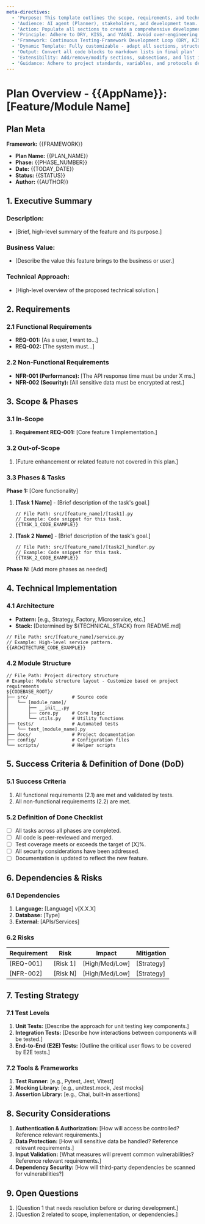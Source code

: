 ```yaml
---
meta-directives:
  - 'Purpose: This template outlines the scope, requirements, and technical approach for a new feature or module.'
  - 'Audience: AI agent (Planner), stakeholders, and development team.'
  - 'Action: Populate all sections to create a comprehensive development plan.'
  - 'Principle: Adhere to DRY, KISS, and YAGNI. Avoid over-engineering.'
  - 'Framework: Continuous Testing-Framework Development Loop (DRY, KISS, YAGNI)'
  - 'Dynamic Template: Fully customizable - adapt all sections, structures, and examples to your specific project needs'
  - 'Output: Convert all code blocks to markdown lists in final plan'
  - 'Extensibility: Add/remove/modify sections, subsections, and list items as needed - this template is your starting point, not a rigid structure'
  - 'Guidance: Adhere to project standards, variables, and protocols defined in ../../README.md'
---
```

# Plan Overview - {{AppName}}: [Feature/Module Name]

## Plan Meta

 **Framework:** {{FRAMEWORK}}

- **Plan Name:** {{PLAN_NAME}}
- **Phase:** {{PHASE_NUMBER}}
- **Date:** {{TODAY_DATE}}
- **Status:** {{STATUS}}
- **Author:** {{AUTHOR}}

## 1. Executive Summary

### **Description:**

- [Brief, high-level summary of the feature and its purpose.] <!-- Add items as needed -->

### **Business Value:**

- [Describe the value this feature brings to the business or user.] <!-- Add items as needed -->

### **Technical Approach:**

- [High-level overview of the proposed technical solution.] <!-- Add items as needed -->

## 2. Requirements

### 2.1 Functional Requirements

- **REQ-001:** [As a user, I want to...]
- **REQ-002:** [The system must...]

### 2.2 Non-Functional Requirements

- **NFR-001 (Performance):** [The API response time must be under X ms.]
- **NFR-002 (Security):** [All sensitive data must be encrypted at rest.]

## 3. Scope & Phases

### 3.1 In-Scope

1. **Requirement REQ-001:** [Core feature 1 implementation.] <!-- Map features to requirements -->

### 3.2 Out-of-Scope

1. [Future enhancement or related feature not covered in this plan.]

### 3.3 Phases & Tasks

<!-- Define a logical sequence of tasks, grouped by phases if necessary. -->
**Phase 1:** [Core functionality]

1. **[Task 1 Name]** - [Brief description of the task's goal.]

    ```{{LANGUAGE}}
    // File Path: src/[feature_name]/[task1].py
    // Example: Code snippet for this task.
    {{TASK_1_CODE_EXAMPLE}}
    ```

2. **[Task 2 Name]** - [Brief description of the task's goal.]

    ```{{LANGUAGE}}
    // File Path: src/[feature_name]/[task2]_handler.py
    // Example: Code snippet for this task.
    {{TASK_2_CODE_EXAMPLE}}
    ```

<!-- Add more tasks as needed (n) - each with its own code snippet example -->

**Phase N:** [Add more phases as needed] <!-- Add more phases with tasks as needed -->

## 4. Technical Implementation

### 4.1 Architecture

- **Pattern:** [e.g., Strategy, Factory, Microservice, etc.]
- **Stack:** [Determined by ${TECHNICAL_STACK} from README.md]
<!-- Follow the project guidelines from `${WORKSPACE_ROOT}/README.md` -->
```{{LANGUAGE}}
// File Path: src/[feature_name]/service.py
// Example: High-level service pattern.
{{ARCHITECTURE_CODE_EXAMPLE}}
```

### 4.2 Module Structure
<!-- Follow the project structure from `${WORKSPACE_ROOT}/README.md` -->
```plaintext
// File Path: Project directory structure
# Example: Module structure layout - Customize based on project requirements
${CODEBASE_ROOT}/
├── src/                # Source code
│   └── [module_name]/
│       ├── __init__.py
│       ├── core.py     # Core logic
│       └── utils.py    # Utility functions
├── tests/              # Automated tests
│   └── test_[module_name].py
├── docs/               # Project documentation
├── config/             # Configuration files
└── scripts/            # Helper scripts
```

## 5. Success Criteria & Definition of Done (DoD)

### 5.1 Success Criteria

1. All functional requirements (2.1) are met and validated by tests.
2. All non-functional requirements (2.2) are met.

### 5.2 Definition of Done Checklist

- [ ] All tasks across all phases are completed.
- [ ] All code is peer-reviewed and merged.
- [ ] Test coverage meets or exceeds the target of [X]%.
- [ ] All security considerations have been addressed.
- [ ] Documentation is updated to reflect the new feature.

## 6. Dependencies & Risks

### 6.1 Dependencies

1. **Language:** [Language] v[X.X.X] <!-- Add more frameworks as needed (n) -->
2. **Database:** [Type] <!-- Add more databases/storage as needed (n) -->
3. **External:** [APIs/Services] <!-- Add more external dependencies as needed (n) -->
<!-- Add more dependency categories as needed: Authentication, Caching, Message Queues, File Storage, etc. -->

### 6.2 Risks
<!-- Add items 2, 3, 4, etc. as needed (n) -->
| Requirement | Risk | Impact | Mitigation |
|-------------|------|--------|------------|
| [REQ-001]   | [Risk 1] | [High/Med/Low] | [Strategy] |
| [NFR-002]   | [Risk N] | [High/Med/Low] | [Strategy] |

## 7. Testing Strategy

### 7.1 Test Levels
<!-- Follow the Testing/Linting Strategy from `${WORKSPACE_ROOT}/README.md` -->
1. **Unit Tests:** [Describe the approach for unit testing key components.]
2. **Integration Tests:** [Describe how interactions between components will be tested.]
3. **End-to-End (E2E) Tests:** [Outline the critical user flows to be covered by E2E tests.]

### 7.2 Tools & Frameworks

1. **Test Runner:** [e.g., Pytest, Jest, Vitest]
2. **Mocking Library:** [e.g., unittest.mock, Jest mocks]
3. **Assertion Library:** [e.g., Chai, built-in assertions]

## 8. Security Considerations

1. **Authentication & Authorization:** [How will access be controlled? Reference relevant requirements.]
2. **Data Protection:** [How will sensitive data be handled? Reference relevant requirements.]
3. **Input Validation:** [What measures will prevent common vulnerabilities? Reference relevant requirements.]
4. **Dependency Security:** [How will third-party dependencies be scanned for vulnerabilities?]

## 9. Open Questions

1. [Question 1 that needs resolution before or during development.] <!-- Add items 2, 3, etc. as needed (n) -->
2. [Question 2 related to scope, implementation, or dependencies.]
